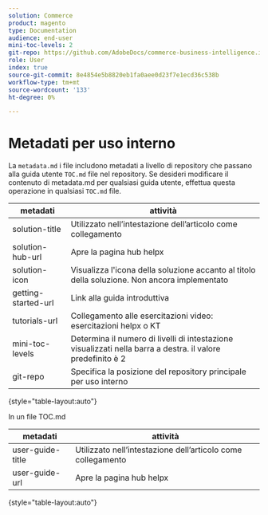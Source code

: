 ```yaml
---
solution: Commerce
product: magento
type: Documentation
audience: end-user
mini-toc-levels: 2
git-repo: https://github.com/AdobeDocs/commerce-business-intelligence.it-IT
role: User
index: true
source-git-commit: 8e4854e5b8820eb1fa0aee0d23f7e1ecd36c538b
workflow-type: tm+mt
source-wordcount: '133'
ht-degree: 0%

---
```



# Metadati per uso interno

La `metadata.md` i file includono metadati a livello di repository che passano alla guida utente `TOC.md` file nel repository. Se desideri modificare il contenuto di metadata.md per qualsiasi guida utente, effettua questa operazione in qualsiasi `TOC.md` file.

| metadati | attività |
|--- |--- |
| solution-title | Utilizzato nell’intestazione dell’articolo come collegamento |
| solution-hub-url | Apre la pagina hub helpx |
| solution-icon | Visualizza l&#39;icona della soluzione accanto al titolo della soluzione. Non ancora implementato |
| getting-started-url | Link alla guida introduttiva |
| tutorials-url | Collegamento alle esercitazioni video: esercitazioni helpx o KT |
| mini-toc-levels | Determina il numero di livelli di intestazione visualizzati nella barra a destra. il valore predefinito è 2 |
| git-repo | Specifica la posizione del repository principale per uso interno |

{style=&quot;table-layout:auto&quot;}

In un file TOC.md

| metadati | attività |
|--- |--- |
| user-guide-title | Utilizzato nell’intestazione dell’articolo come collegamento |
| user-guide-url | Apre la pagina hub helpx |

{style=&quot;table-layout:auto&quot;}

